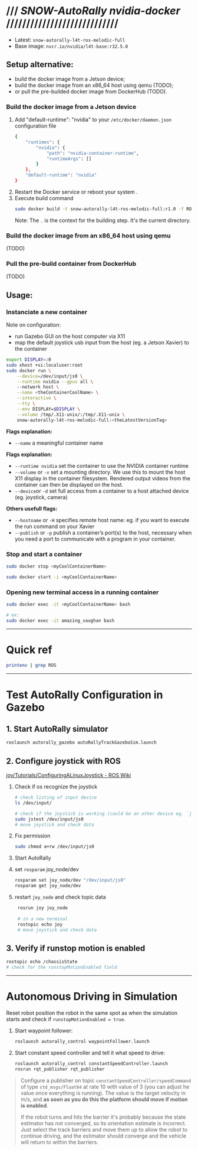 # /// _SNOW-AutoRally nvidia-docker_ ////////////////////////////
- Latest: `snow-autorally-l4t-ros-melodic-full`
- Base image: `nvcr.io/nvidia/l4t-base:r32.5.0` 

## Setup alternative:
- build the docker image from a Jetson device;
- build the docker image from an x86_64 host using qemu (TODO);
- or pull the pre-builded docker image from DockerHub (TODO).

### Build the docker image from a Jetson device
1. Add "default-runtime": "nvidia" to your `/etc/docker/daemon.json` configuration file
    ```bash
    {
        "runtimes": {
            "nvidia": {
                "path": "nvidia-container-runtime",
                "runtimeArgs": []
            }
        },
        "default-runtime": "nvidia"
    }
    ```
2. Restart the Docker service or reboot your system .
3. Execute build command
    ```bash
    sudo docker build -t snow-autorally-l4t-ros-melodic-full:r1.0 -f ROS-melodic-AutoRally.Dockerfile .
    ```
   Note: The `.` is the context for the building step. It's the current directory.

### Build the docker image from an x86_64 host using qemu 
(TODO)
### Pull the pre-build container from DockerHub 
(TODO)


## Usage:
### Instanciate a new container
Note on configuration:
- run Gazebo GUI on the host computer via X11
- map the default joystick usb input from the host (eg. a Jetson Xavier) to the container    
```bash
export DISPLAY=:0
sudo xhost +si:localuser:root
sudo docker run \
    --device=/dev/input/js0 \
    --runtime nvidia --gpus all \ 
    --network host \
    --name <theContainerCoolName> \
    --interactive \
    --tty \
    --env DISPLAY=$DISPLAY \
    --volume /tmp/.X11-unix/:/tmp/.X11-unix \
    snow-autorally-l4t-ros-melodic-full:<theLatestVersionTag>
```

**Flags explanation:**
- `--name` a meaningful container name

**Flags explanation:**
- `--runtime nvidia` set the container to use the NVIDIA container runtime  
- `--volume` or `-v` set a mounting directory.
  We use this to mount the host X11 display in the container filesystem. Rendered output videos from the container can then be displayed on the host.
- `--device`or `-d` set full access from a container to a host attached device (eg. joystick, camera)  

**Others usefull flags:**
- `--hostname` or `-H` specifies remote host name: eg. if you want to execute the run command on your Xavier
- `--publish` or `-p` publish a container’s port(s) to the host, necessary when you need a port to communicate with a program in your container.

### Stop and start a container
```bash
sudo docker stop <myCoolContainerName>

sudo docker start -i <myCoolContainerName>
```

###  Opening new terminal access in a running container
```bash
sudo docker exec -it <myCoolContainerName> bash

# ex:
sudo docker exec -it amazing_vaughan bash
```

---
# Quick ref
```bash
printenv | grep ROS 

```
 
---
# Test AutoRally Configuration in Gazebo 
## 1. Start AutoRally simulator
```bash
roslaunch autorally_gazebo autoRallyTrackGazeboSim.launch
```

## 2. Configure joystick with ROS
[joy/Tutorials/ConfiguringALinuxJoystick - ROS Wiki](http://wiki.ros.org/joy/Tutorials/ConfiguringALinuxJoystick)
 
1. Check if os recognize the joystick 
    ```bash
    # check listing of input device
    ls /dev/input/
    
    # check if the joystick is working (could be an other device eg. `js3`) 
    sudo jstest /dev/input/js0
    # move joystick and check data
    ```
2. Fix permission 
    ```bash
    sudo chmod a+rw /dev/input/js0
    ```

3. Start AutoRally 
4. set `rosparam` joy_node/dev 
    ```bash
    rosparam set joy_node/dev "/dev/input/js0"
    rosparam get joy_node/dev
    ```
5. restart `joy_node` and check topic data
   ```bash
    rosrun joy joy_node
    
    # in a new terminal
    rostopic echo joy
    # move joystick and check data
    ```

## 3. Verify if runstop motion is enabled 
```bash
rostopic echo /chassisState
# check for the runstopMotionEnabled field 
```
 
---
# Autonomous Driving in Simulation
Reset robot position the robot in the same spot as when the simulation starts and check if `runstopMotionEnabled = true`.

1. Start waypoint follower:
    ```bash
    roslaunch autorally_control waypointFollower.launch
    ```

2. Start constant speed controller and tell it what speed to drive:
    ```bash
    roslaunch autorally_control constantSpeedController.launch
    rosrun rqt_publisher rqt_publisher
    ```

> Configure a publisher on topic `constantSpeedController/speedCommand` of type `std_msgs/Float64` at rate 10 with value of 3 (you can adjust he value once everything is running). The value is the target velocity in m/s, and **as soon as you do this the platform should move if motion is enabled**.
>
> If the robot turns and hits the barrier it's probably because the state estimator has not converged, so its orientation estimate is incorrect. Just select the track barriers and move them up to allow the robot to continue driving, and the estimator should converge and the vehicle will return to within the barriers.
